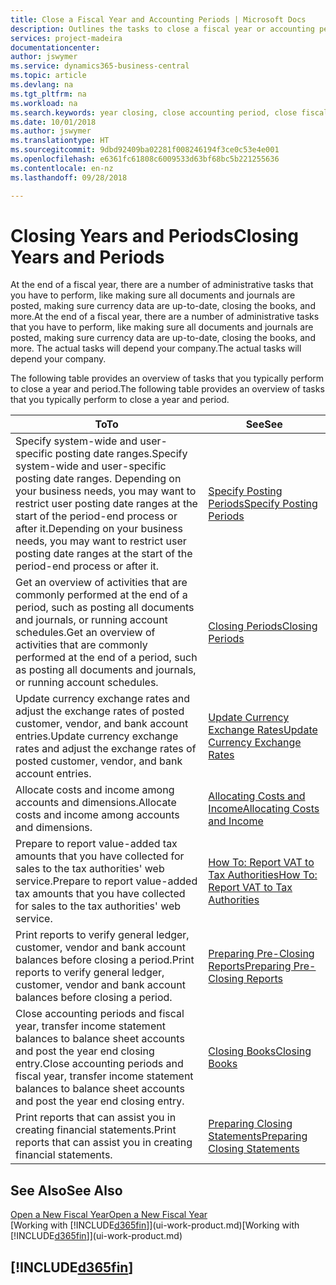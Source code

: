 ```yaml
---
title: Close a Fiscal Year and Accounting Periods | Microsoft Docs
description: Outlines the tasks to close a fiscal year or accounting period, for example, making sure documents and journals are posted and verifying bank balances.
services: project-madeira
documentationcenter: 
author: jswymer
ms.service: dynamics365-business-central
ms.topic: article
ms.devlang: na
ms.tgt_pltfrm: na
ms.workload: na
ms.search.keywords: year closing, close accounting period, close fiscal year, bank account detailed trial balance
ms.date: 10/01/2018
ms.author: jswymer
ms.translationtype: HT
ms.sourcegitcommit: 9dbd92409ba02281f008246194f3ce0c53e4e001
ms.openlocfilehash: e6361fc61808c6009533d63bf68bc5b221255636
ms.contentlocale: en-nz
ms.lasthandoff: 09/28/2018

---
```

# <a name="closing-years-and-periods"></a><span data-ttu-id="0a62a-103">Closing Years and Periods</span><span class="sxs-lookup"><span data-stu-id="0a62a-103">Closing Years and Periods</span></span>
<span data-ttu-id="0a62a-104">At the end of a fiscal year, there are a number of administrative tasks that you have to perform, like making sure all documents and journals are posted, making sure currency data are up-to-date, closing the books, and more.</span><span class="sxs-lookup"><span data-stu-id="0a62a-104">At the end of a fiscal year, there are a number of administrative tasks that you have to perform, like making sure all documents and journals are posted, making sure currency data are up-to-date, closing the books, and more.</span></span> <span data-ttu-id="0a62a-105">The actual tasks will depend your company.</span><span class="sxs-lookup"><span data-stu-id="0a62a-105">The actual tasks will depend your company.</span></span>

<span data-ttu-id="0a62a-106">The following table provides an overview of tasks that you typically perform to close a year and period.</span><span class="sxs-lookup"><span data-stu-id="0a62a-106">The following table provides an overview of tasks that you typically perform to close a year and period.</span></span>

| <span data-ttu-id="0a62a-107">To</span><span class="sxs-lookup"><span data-stu-id="0a62a-107">To</span></span> | <span data-ttu-id="0a62a-108">See</span><span class="sxs-lookup"><span data-stu-id="0a62a-108">See</span></span> |
| --- | --- |
| <span data-ttu-id="0a62a-109">Specify system-wide and user-specific posting date ranges.</span><span class="sxs-lookup"><span data-stu-id="0a62a-109">Specify system-wide and user-specific posting date ranges.</span></span> <span data-ttu-id="0a62a-110">Depending on your business needs, you may want to restrict user posting date ranges at the start of the period-end process or after it.</span><span class="sxs-lookup"><span data-stu-id="0a62a-110">Depending on your business needs, you may want to restrict user posting date ranges at the start of the period-end process or after it.</span></span> |[<span data-ttu-id="0a62a-111">Specify Posting Periods</span><span class="sxs-lookup"><span data-stu-id="0a62a-111">Specify Posting Periods</span></span>](finance-how-specify-posting-periods.md) |
| <span data-ttu-id="0a62a-112">Get an overview of activities that are commonly performed at the end of a period, such as posting all documents and journals, or running account schedules.</span><span class="sxs-lookup"><span data-stu-id="0a62a-112">Get an overview of activities that are commonly performed at the end of a period, such as posting all documents and journals, or running account schedules.</span></span> |[<span data-ttu-id="0a62a-113">Closing Periods</span><span class="sxs-lookup"><span data-stu-id="0a62a-113">Closing Periods</span></span>](year-how-complete-period-end-processes.md) |
| <span data-ttu-id="0a62a-114">Update currency exchange rates and adjust the exchange rates of posted customer, vendor, and bank account entries.</span><span class="sxs-lookup"><span data-stu-id="0a62a-114">Update currency exchange rates and adjust the exchange rates of posted customer, vendor, and bank account entries.</span></span> |[<span data-ttu-id="0a62a-115">Update Currency Exchange Rates</span><span class="sxs-lookup"><span data-stu-id="0a62a-115">Update Currency Exchange Rates</span></span>](finance-how-update-currencies.md) |
| <span data-ttu-id="0a62a-116">Allocate costs and income among accounts and dimensions.</span><span class="sxs-lookup"><span data-stu-id="0a62a-116">Allocate costs and income among accounts and dimensions.</span></span> |[<span data-ttu-id="0a62a-117">Allocating Costs and Income</span><span class="sxs-lookup"><span data-stu-id="0a62a-117">Allocating Costs and Income</span></span>](year-allocate-costs-income.md) |
| <span data-ttu-id="0a62a-118">Prepare to report value-added tax amounts that you have collected for sales to the tax authorities' web service.</span><span class="sxs-lookup"><span data-stu-id="0a62a-118">Prepare to report value-added tax amounts that you have collected for sales to the tax authorities' web service.</span></span> |[<span data-ttu-id="0a62a-119">How To: Report VAT to Tax Authorities</span><span class="sxs-lookup"><span data-stu-id="0a62a-119">How To: Report VAT to Tax Authorities</span></span>](finance-how-report-vat.md)|
| <span data-ttu-id="0a62a-120">Print reports to verify general ledger, customer, vendor and bank account balances before closing a period.</span><span class="sxs-lookup"><span data-stu-id="0a62a-120">Print reports to verify general ledger, customer, vendor and bank account balances before closing a period.</span></span> |[<span data-ttu-id="0a62a-121">Preparing Pre-Closing Reports</span><span class="sxs-lookup"><span data-stu-id="0a62a-121">Preparing Pre-Closing Reports</span></span>](year-prepare-preclose-reports.md) |
| <span data-ttu-id="0a62a-122">Close accounting periods and fiscal year, transfer income statement balances to balance sheet accounts and post the year end closing entry.</span><span class="sxs-lookup"><span data-stu-id="0a62a-122">Close accounting periods and fiscal year, transfer income statement balances to balance sheet accounts and post the year end closing entry.</span></span> |[<span data-ttu-id="0a62a-123">Closing Books</span><span class="sxs-lookup"><span data-stu-id="0a62a-123">Closing Books</span></span>](year-close-books.md) |
| <span data-ttu-id="0a62a-124">Print reports that can assist you in creating financial statements.</span><span class="sxs-lookup"><span data-stu-id="0a62a-124">Print reports that can assist you in creating financial statements.</span></span> |[<span data-ttu-id="0a62a-125">Preparing Closing Statements</span><span class="sxs-lookup"><span data-stu-id="0a62a-125">Preparing Closing Statements</span></span>](year-prepare-close-statement.md) |

## <a name="see-also"></a><span data-ttu-id="0a62a-126">See Also</span><span class="sxs-lookup"><span data-stu-id="0a62a-126">See Also</span></span>
[<span data-ttu-id="0a62a-127">Open a New Fiscal Year</span><span class="sxs-lookup"><span data-stu-id="0a62a-127">Open a New Fiscal Year</span></span>](finance-how-open-new-fiscal-year.md)  
<span data-ttu-id="0a62a-128">[Working with [!INCLUDE[d365fin](includes/d365fin_md.md)]](ui-work-product.md)</span><span class="sxs-lookup"><span data-stu-id="0a62a-128">[Working with [!INCLUDE[d365fin](includes/d365fin_md.md)]](ui-work-product.md)</span></span>

## [!INCLUDE[d365fin](includes/free_trial_md.md)]  
 

